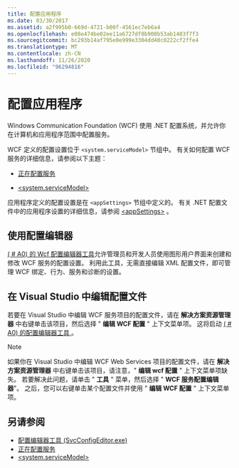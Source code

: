 ```yaml
---
title: 配置应用程序
ms.date: 03/30/2017
ms.assetid: a2f995b0-669d-4721-b00f-4561ec7eb6a4
ms.openlocfilehash: e08e474be02ee11a6727df8b908b53ab1403f7f3
ms.sourcegitcommit: bc293b14af795e0e999e3304dd40c0222cf2ffe4
ms.translationtype: MT
ms.contentlocale: zh-CN
ms.lasthandoff: 11/26/2020
ms.locfileid: "96294816"
---
```

# <a name="configuring-your-application"></a>配置应用程序

Windows Communication Foundation (WCF) 使用 .NET 配置系统，并允许你在计算机和应用程序范围中配置服务。  
  
 WCF 定义的配置设置位于 `<system.serviceModel>` 节组中。 有关如何配置 WCF 服务的详细信息，请参阅以下主题：  
  
- [正在配置服务](../configuring-services.md)  
  
- [\<system.serviceModel>](../../configure-apps/file-schema/wcf/system-servicemodel.md)  
  
 应用程序定义的配置设置是在 `<appSettings>` 节组中定义的。 有关 .NET 配置文件中的应用程序设置的详细信息，请参阅 [\<appSettings>](/previous-versions/dotnet/netframework-4.0/ms228154(v=vs.100)) 。  
  
## <a name="using-the-configuration-editor"></a>使用配置编辑器  

 [ ( # A0) 的 Wcf 配置编辑器工具](../configuration-editor-tool-svcconfigeditor-exe.md)允许管理员和开发人员使用图形用户界面来创建和修改 WCF 服务的配置设置。 利用此工具，无需直接编辑 XML 配置文件，即可管理 WCF 绑定、行为、服务和诊断的设置。  
  
## <a name="editing-configuration-files-in-visual-studio"></a>在 Visual Studio 中编辑配置文件  

 若要在 Visual Studio 中编辑 WCF 服务项目的配置文件，请在 **解决方案资源管理器** 中右键单击该项目，然后选择 " **编辑 WCF 配置** " 上下文菜单项。 这将启动 [ ( # A0) 的配置编辑器工具 ](../configuration-editor-tool-svcconfigeditor-exe.md)。  
  
> [!NOTE]
> 如果你在 Visual Studio 中编辑 WCF Web Services 项目的配置文件，请在 **解决方案资源管理器** 中右键单击该项目，请注意，" **编辑 wcf 配置** " 上下文菜单项缺失。 若要解决此问题，请单击 " **工具** " 菜单，然后选择 " **WCF 服务配置编辑器**"。 之后，您可以右键单击某个配置文件并使用 " **编辑 WCF 配置** " 上下文菜单项。  
  
## <a name="see-also"></a>另请参阅

- [配置编辑器工具 (SvcConfigEditor.exe)](../configuration-editor-tool-svcconfigeditor-exe.md)
- [正在配置服务](../configuring-services.md)
- [\<system.serviceModel>](../../configure-apps/file-schema/wcf/system-servicemodel.md)
